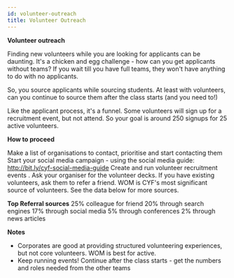```yaml
---
id: volunteer-outreach
title: Volunteer Outreach
---
```


**Volunteer outreach**

Finding new volunteers while you are looking for applicants can be daunting. It's a chicken and egg challenge - how can you get applicants without teams? If you wait till you have full teams, they won't have anything to do with no applicants. 

So, you source applicants while sourcing students. At least with volunteers, can you continue to source them after the class starts (and you need to!)

Like the applicant process, it's a funnel. Some volunteers will sign up for a recruitment event, but not attend. So your goal is around 250 signups for 25 active volunteers. 

**How to proceed**

Make a list of organisations to contact, prioritise and start contacting them
Start your social media campaign - using the social media guide: http://bit.ly/cyf-social-media-guide
Create and run volunteer recruitment events <see this guide on running events> . Ask your organiser for the volunteer decks. 
If you have existing volunteers, ask them to refer a friend. WOM is CYF's most significant source of volunteers. See the data below for more sources. 

**Top Referral sources** 
25% colleague for friend
20% through search engines
17% through social media
5% through conferences
2% through news articles

**Notes**
- Corporates are good at providing structured volunteering experiences, but not core volunteers. WOM is best for active. 
- Keep running events! Continue after the class starts - get the numbers and roles needed from the other teams


